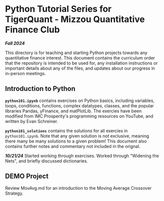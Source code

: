 # Python Tutorial Series for TigerQuant - Mizzou Quantitative Finance Club
***Fall 2024***

This directory is for teaching and starting Python projects towards any quantitative finance interest. This document contains the curriculum order that the repository is 
intended to be used for, any installation instructions or important details about any of the files, and updates about our progress in in-person meetings.


## Introduction to Python

**`python101.ipynb`** contains exercises on Python basics, including variables, loops, conditions, functions, complex datatypes, classes, and the popular libraries Pandas,
yFinance, and matPlotLib. The exercies have been modified from IMC Prosperity's programming resources on YouTube, and written by Evan Schreiner.

**`python101_solutions`** contains the solutions for all exercies in `python101.ipynb`. Note that any given solution is not exclusive, meaning there many be many solutions to 
a given problem! This document also contains further notes and commentary not included in the orignal.

***10/21/24*** Started working through exercises. Worked through "Widening the Nets", and briefly discussed dictionaries.


## DEMO Project

Review MovAvg.md for an introduction to the Moving Average Crossover Strategy.
